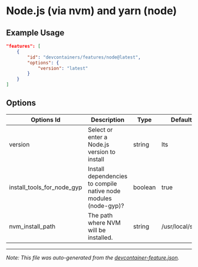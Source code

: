 
# Node.js (via nvm) and yarn (node)



## Example Usage

```json
"features": [
    {
        "id": "devcontainers/features/node@latest",
        "options": {
            "version": "latest"
        }
    }
]
```

## Options

| Options Id | Description | Type | Default Value |
|-----|-----|-----|-----|
| version | Select or enter a Node.js version to install | string | lts |
| install_tools_for_node_gyp | Install dependencies to compile native node modules (node-gyp)? | boolean | true |
| nvm_install_path | The path where NVM will be installed. | string | /usr/local/share/nvm |

---

_Note: This file was auto-generated from the [devcontainer-feature.json](./devcontainer-feature.json)._
